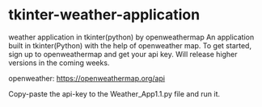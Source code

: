 # tkinter-weather-application
weather application in tkinter(python) by openweathermap
An application built in tkinter(Python) with the help of openweather map.
To get started, sign up to openweathermap and get your api key.
Will release higher versions in the coming weeks.

openweather: <https://openweathermap.org/api>

Copy-paste the api-key to the Weather_App1.1.py file and run it.
